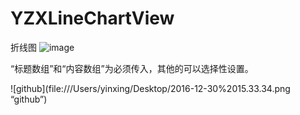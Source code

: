 # YZXLineChartView
折线图
![image](file:///Users/yinxing/Desktop/2016-12-30%2015.36.01.png)

“标题数组”和“内容数组”为必须传入，其他的可以选择性设置。

![github](file:///Users/yinxing/Desktop/2016-12-30%2015.33.34.png “github”)
